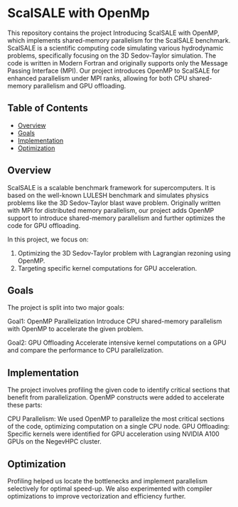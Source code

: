 # ScalSALE with OpenMp

This repository contains the project Introducing ScalSALE with OpenMP, which implements shared-memory parallelism for the ScalSALE benchmark. ScalSALE is a scientific computing code simulating various hydrodynamic problems, specifically focusing on the 3D Sedov-Taylor simulation. The code is written in Modern Fortran and originally supports only the Message Passing Interface (MPI). Our project introduces OpenMP to ScalSALE for enhanced parallelism under MPI ranks, allowing for both CPU shared-memory parallelism and GPU offloading.

## Table of Contents

- [Overview](#overview)
- [Goals](#goals)
- [Implementation](#implementation)
- [Optimization](#optimization)

## Overview
ScalSALE is a scalable benchmark framework for supercomputers. It is based on the well-known LULESH benchmark and simulates physics problems like the 3D Sedov-Taylor blast wave problem. Originally written with MPI for distributed memory parallelism, our project adds OpenMP support to introduce shared-memory parallelism and further optimizes the code for GPU offloading.

In this project, we focus on:

  1. Optimizing the 3D Sedov-Taylor problem with Lagrangian rezoning using OpenMP.
  2. Targeting specific kernel computations for GPU acceleration.

##  Goals

The project is split into two major goals:

  Goal1: OpenMP Parallelization
  Introduce CPU shared-memory parallelism with OpenMP to accelerate the given problem.
  
  Goal2: GPU Offloading
  Accelerate intensive kernel computations on a GPU and compare the performance to CPU parallelization.

##  Implementation
  The project involves profiling the given code to identify critical sections that benefit from parallelization. OpenMP constructs were added to accelerate these parts:

  CPU Parallelism: We used OpenMP to parallelize the most critical sections of the code, optimizing computation on a single CPU node.
  GPU Offloading: Specific kernels were identified for GPU acceleration using NVIDIA A100 GPUs on the NegevHPC cluster.

## Optimization

Profiling helped us locate the bottlenecks and implement parallelism selectively for optimal speed-up.
We also experimented with compiler optimizations to improve vectorization and efficiency further.
